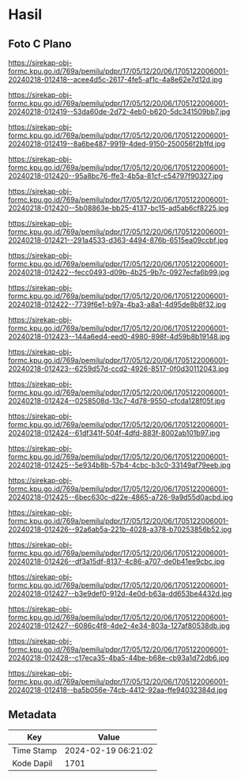 # Hasil

## Foto C Plano

https://sirekap-obj-formc.kpu.go.id/769a/pemilu/pdpr/17/05/12/20/06/1705122006001-20240218-012418--acee4d5c-2617-4fe5-af1c-4a8e62e7d12d.jpg

https://sirekap-obj-formc.kpu.go.id/769a/pemilu/pdpr/17/05/12/20/06/1705122006001-20240218-012419--53da60de-2d72-4eb0-b620-5dc341509bb7.jpg

https://sirekap-obj-formc.kpu.go.id/769a/pemilu/pdpr/17/05/12/20/06/1705122006001-20240218-012419--8a6be487-9919-4ded-9150-250056f2b1fd.jpg

https://sirekap-obj-formc.kpu.go.id/769a/pemilu/pdpr/17/05/12/20/06/1705122006001-20240218-012420--95a8bc76-ffe3-4b5a-81cf-c54797f90327.jpg

https://sirekap-obj-formc.kpu.go.id/769a/pemilu/pdpr/17/05/12/20/06/1705122006001-20240218-012420--5b08863e-bb25-4137-bc15-ad5ab6cf8225.jpg

https://sirekap-obj-formc.kpu.go.id/769a/pemilu/pdpr/17/05/12/20/06/1705122006001-20240218-012421--291a4533-d363-4494-876b-6515ea09ccbf.jpg

https://sirekap-obj-formc.kpu.go.id/769a/pemilu/pdpr/17/05/12/20/06/1705122006001-20240218-012422--fecc0493-d09b-4b25-9b7c-0927ecfa6b99.jpg

https://sirekap-obj-formc.kpu.go.id/769a/pemilu/pdpr/17/05/12/20/06/1705122006001-20240218-012422--7739f6e1-b97a-4ba3-a8a1-4d95de8b8f32.jpg

https://sirekap-obj-formc.kpu.go.id/769a/pemilu/pdpr/17/05/12/20/06/1705122006001-20240218-012423--144a6ed4-eed0-4980-898f-4d59b8b19148.jpg

https://sirekap-obj-formc.kpu.go.id/769a/pemilu/pdpr/17/05/12/20/06/1705122006001-20240218-012423--6259d57d-ccd2-4926-8517-0f0d30112043.jpg

https://sirekap-obj-formc.kpu.go.id/769a/pemilu/pdpr/17/05/12/20/06/1705122006001-20240218-012424--0258508d-13c7-4d78-9550-cfcda128f05f.jpg

https://sirekap-obj-formc.kpu.go.id/769a/pemilu/pdpr/17/05/12/20/06/1705122006001-20240218-012424--61df341f-504f-4dfd-883f-8002ab101b97.jpg

https://sirekap-obj-formc.kpu.go.id/769a/pemilu/pdpr/17/05/12/20/06/1705122006001-20240218-012425--5e934b8b-57b4-4cbc-b3c0-33149af79eeb.jpg

https://sirekap-obj-formc.kpu.go.id/769a/pemilu/pdpr/17/05/12/20/06/1705122006001-20240218-012425--6bec630c-d22e-4865-a726-9a9d55d0acbd.jpg

https://sirekap-obj-formc.kpu.go.id/769a/pemilu/pdpr/17/05/12/20/06/1705122006001-20240218-012426--92a6ab5a-221b-4028-a378-b70253856b52.jpg

https://sirekap-obj-formc.kpu.go.id/769a/pemilu/pdpr/17/05/12/20/06/1705122006001-20240218-012426--df3a15df-8137-4c86-a707-de0b41ee9cbc.jpg

https://sirekap-obj-formc.kpu.go.id/769a/pemilu/pdpr/17/05/12/20/06/1705122006001-20240218-012427--b3e9def0-912d-4e0d-b63a-dd653be4432d.jpg

https://sirekap-obj-formc.kpu.go.id/769a/pemilu/pdpr/17/05/12/20/06/1705122006001-20240218-012427--6086c4f8-4de2-4e34-803a-127af80538db.jpg

https://sirekap-obj-formc.kpu.go.id/769a/pemilu/pdpr/17/05/12/20/06/1705122006001-20240218-012428--c17eca35-4ba5-44be-b68e-cb93a1d72db6.jpg

https://sirekap-obj-formc.kpu.go.id/769a/pemilu/pdpr/17/05/12/20/06/1705122006001-20240218-012418--ba5b056e-74cb-4412-92aa-ffe94032384d.jpg


## Metadata

| Key        | Value               |
| ---------- | ------------------- |
| Time Stamp | 2024-02-19 06:21:02 |
| Kode Dapil | 1701                |



